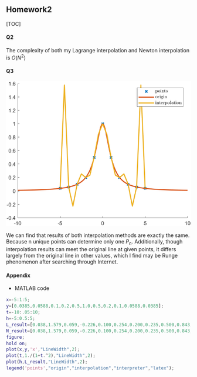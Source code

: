 ## Homework2

[TOC]

#### Q2

The complexity of both my Lagrange interpolation and Newton interpolation is $O(N^2)$

#### Q3

<img src="../images/figure.png" style="zoom: 80%;" />

We can find that results of both interpolation methods are exactly the same. Because n unique points can determine only one $P_n$. Additionally, though interpolation results can meet the original line at given points, it differs largely from the original line in other values, which I find may be Runge phenomenon after searching through Internet.

#### Appendix

- MATLAB code

```matlab
x=-5:1:5;
y=[0.0385,0.0588,0.1,0.2,0.5,1.0,0.5,0.2,0.1,0.0588,0.0385];
t=-10:.05:10;
h=-5:0.5:5;
L_result=[0.038,1.579,0.059,-0.226,0.100,0.254,0.200,0.235,0.500,0.843,1.000,0.843,0.500,0.235,0.200,0.254,0.100,-0.226,0.059,1.579,0.038];
N_result=[0.038,1.579,0.059,-0.226,0.100,0.254,0.200,0.235,0.500,0.843,1.000,0.843,0.500,0.235,0.200,0.254,0.100,-0.226,0.059,1.579,0.038];
figure;
hold on;
plot(x,y,'x',"LineWidth",2);
plot(t,1./(1+t.^2),"LineWidth",2);
plot(h,L_result,"LineWidth",2);
legend('points',"origin","interpolation","interpreter","latex");
```


